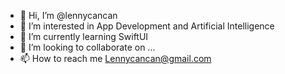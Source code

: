 - 👋 Hi, I’m @lennycancan
- 👀 I’m interested in App Development and Artificial Intelligence
- 🌱 I’m currently learning SwiftUI
- 💞️ I’m looking to collaborate on ...
- 📫 How to reach me Lennycancan@gmail.com

<!---
lennycancan/lennycancan is a ✨ special ✨ repository because its `README.md` (this file) appears on your GitHub profile.
You can click the Preview link to take a look at your changes.
--->

